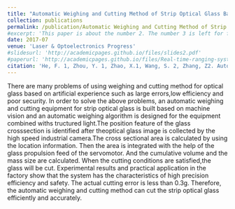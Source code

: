 ```yaml
---
title: "Automatic Weighing and Cutting Method of Strip Optical Glass Based on Machine Vision"
collection: publications
permalink: /publication/Automatic Weighing and Cutting Method of Strip Optical Glass Based on Machine Vision
#excerpt: 'This paper is about the number 2. The number 3 is left for future work.'
date: 2017-07
venue: 'Laser & Optoelectronics Progress'
#slidesurl: 'http://academicpages.github.io/files/slides2.pdf'
#paperurl: 'http://academicpages.github.io/files/Real-time-ranging-system-based-on-stereo-vision-technology.pdf'
citation: 'He, F. 1, Zhou, Y. 1, Zhao, X.1, Wang, S. 2, Zhang, Z2. Automatic Weighing and Cutting Method of Strip Optical Glass Based on Machine Vision. Laser & Optoelectronics Progress, 2017 (07).'
---
```


There are many problems of using weighing and cutting method for optical glass based on artificial experience such as large errors,low efficiency and poor security. In order to solve the above problems, an automatic weighing and cutting equipment for strip optical glass is built based on machine vision and an automatic weighing algorithm is designed for the equipment combined withs tructured light.The position feature of the glass crosssection is identified after theoptical glass image is collected by the high speed industrial camera.The cross sectional area is calculated by using the location information. Then the area is integrated with the help of the glass propulsion feed of the servomotor. And the cumulative volume and the mass size are calculated. When the cutting conditions are satisfied,the glass will be cut. Experimental results and practical application in the factory show that the system has the characteristics of high precision  efficiency and safety. The actual cutting error is less than 0.3g. Therefore, the automatic weighing and cutting method can cut the strip optical glass efficiently and accurately.
